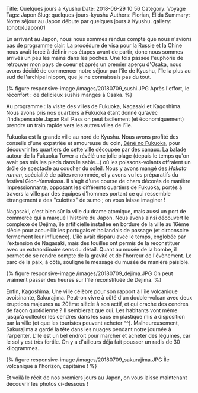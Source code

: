 Title: Quelques jours à Kyushu
Date: 2018-06-29 10:56
Category: Voyage
Tags: Japon
Slug: quelques-jours-kyushu
Authors: Florian, Elida
Summary: Notre séjour au Japon débute par quelques jours à Kyushu.
gallery: {photo}Japon01


En arrivant au Japon, nous nous sommes rendus compte que nous n'avions pas de programme clair. La procédure de visa pour la Russie et la Chine nous avait forcé à définir nos étapes avant de partir, donc nous sommes arrivés un peu les mains dans les poches. Une fois passée l'euphorie de retrouver mon pays de coeur et après un premier aperçu d'Osaka, nous avons décidé de commencer notre séjour par l'île de Kyushu, l'île la plus au sud de l'archipel nippon, que je ne connaissais pas du tout. 

{% figure responsive-image /images/20180709_sushi.JPG Après l'effort, le réconfort : de délicieux sushis mangés à Osaka. %}

Au programme : la visite des villes de Fukuoka, Nagasaki et Kagoshima. Nous avons pris nos quartiers à Fukuoka étant donné qu'avec l'indispensable Japan Rail Pass on peut facilement (et économiquement) prendre un train rapide vers les autres villes de l'île.

Fukuoka est la grande ville au nord de Kyushu. Nous avons profité des conseils d'une expatriée et amoureuse du coin, [Béné no Fukuoka](http://www.benefukuoka.com/2015/12/fukuoka-conseils.html), pour découvrir les quartiers de cette ville découpée par des canaux. La balade autour de la Fukuoka Tower a révélé une jolie plage (depuis le temps qu'on avait pas mis les pieds dans le sable...) où les poissons-volants offraient un drôle de spectacle au coucher du soleil. Nous y avons mangé des *Hakata ramen*, spécialité de pâtes renommée, et y avons vu les préparatifs du festival Gion-Yamakasa. Il s'agit d'une course de chars décorés de manière impressionnante, opposant les différents quartiers de Fukuoka, portés à travers la ville par des équipes d'hommes portant ce qui ressemble étrangement à des "culottes" de sumo ; on vous laisse imaginer !

Nagasaki, c'est bien sûr la ville du drame atomique, mais aussi un port de commerce qui a marqué l'histoire du Japon. Nous avons ainsi découvert le complexe de Dejima, île artificielle installée en bordure de la ville au 16ème siècle pour accueillir les portugais et hollandais de passage (et circonscire fermement leur influence). L'île avait disparu avec le temps, englobée par l'extension de Nagasaki, mais des fouilles ont permis de la reconstituer avec un extraordinaire sens du détail. Quant au musée de la bombe, il permet de se rendre compte de la gravité et de l'horreur de l'évènement. Le parc de la paix, à côté, souligne le message du musée de manière paisible. 

{% figure responsive-image /images/20180709_dejima.JPG On peut vraiment passer des heures sur l'île reconstituée de Dejima. %}

Enfin, Kagoshima. Une ville célèbre pour son rapport à l'île volcanique avoisinante, Sakurajima. Peut-on vivre à côté d'un double-volcan avec deux éruptions majeures au 20ème siècle à son actif, et qui crache des cendres de façon quotidienne ? Il semblerait que oui. Les habitants vont même jusqu'à collecter les cendres dans les sacs en plastique mis à disposition par la ville (et que les touristes peuvent acheter ^^). Malheureusement, Sakurajima a gardé la tête dans les nuages pendant notre journée à l'arpenter. L'île est un bel endroit pour marcher et acheter des légumes, car le sol y est très fertile. On y a d'ailleurs déjà fait pousser un radis de 30 kilogrammes...

{% figure responsive-image /images/20180709_sakurajima.JPG Île volcanique à l'horizon, capitaine ! %}

Et voilà le récit de nos premiers jours au Japon, on vous laisse maintenant découvrir les photos ci-dessous !